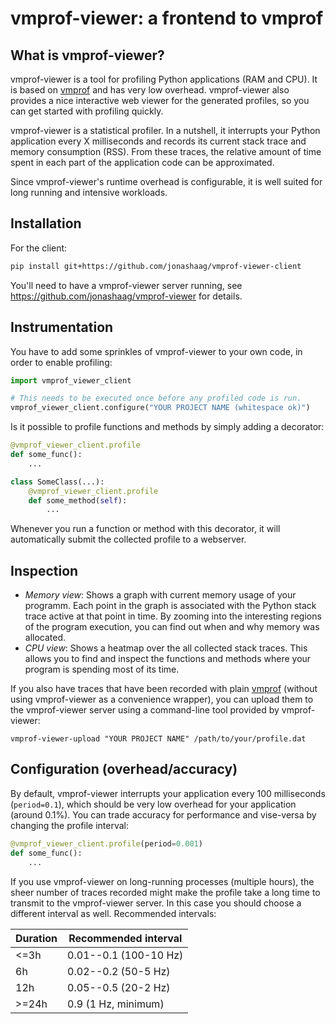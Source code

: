 # vmprof-viewer: a frontend to vmprof

## What is vmprof-viewer?
vmprof-viewer is a tool for profiling Python applications (RAM and CPU). It is based on [vmprof](https://vmprof.readthedocs.io/en/latest/) and has very low overhead. vmprof-viewer also provides a nice interactive web viewer for the generated profiles, so you can get started with profiling quickly.

vmprof-viewer is a statistical profiler. In a nutshell, it interrupts your Python application every X milliseconds and records its current stack trace and memory consumption (RSS). From these traces, the relative amount of time spent in each part of the application code can be approximated.

Since vmprof-viewer's runtime overhead is configurable, it is well suited for long running and intensive workloads.


## Installation
For the client:

```sh
pip install git+https://github.com/jonashaag/vmprof-viewer-client
```

You'll need to have a vmprof-viewer server running, see https://github.com/jonashaag/vmprof-viewer for details.

## Instrumentation
You have to add some sprinkles of vmprof-viewer to your own code, in order to enable profiling:

```py
import vmprof_viewer_client

# This needs to be executed once before any profiled code is run.
vmprof_viewer_client.configure("YOUR PROJECT NAME (whitespace ok)")
```

Is it possible to profile functions and methods by simply adding a decorator:

```py
@vmprof_viewer_client.profile
def some_func():
    ...

class SomeClass(...):
    @vmprof_viewer_client.profile
    def some_method(self):
        ...
```

Whenever you run a function or method with this decorator, it will automatically submit the collected profile to a webserver.


## Inspection

* _Memory view_: Shows a graph with current memory usage of your programm. Each point in the graph is associated with the Python stack trace active at that point in time. By zooming into the interesting regions of the program execution, you can find out when and why memory was allocated.
* _CPU view_: Shows a heatmap over the all collected stack traces. This allows you to find and inspect the functions and methods where your program is spending most of its time.

If you also have traces that have been recorded with plain [vmprof](https://vmprof.readthedocs.io/en/latest/) (without using vmprof-viewer as a convenience wrapper), you can upload them to the vmprof-viewer server using a command-line tool provided by vmprof-viewer:

```
vmprof-viewer-upload "YOUR PROJECT NAME" /path/to/your/profile.dat
```


## Configuration (overhead/accuracy)

By default, vmprof-viewer interrupts your application every 100 milliseconds (`period=0.1`), which should be very low overhead for your application (around 0.1%). You can trade accuracy for performance and vise-versa by changing the profile interval:

```py
@vmprof_viewer_client.profile(period=0.001)
def some_func():
    ...
```

If you use vmprof-viewer on long-running processes (multiple hours), the sheer number of traces recorded might make the profile take a long time to transmit to the vmprof-viewer server. In this case you should choose a different interval as well. Recommended intervals:

| Duration | Recommended interval |
|----------|----------------------|
| <=3h     | 0.01--0.1 (100-10 Hz) |
| 6h       | 0.02--0.2 (50-5 Hz) |
| 12h      | 0.05--0.5 (20-2 Hz) |
| >=24h    | 0.9 (1 Hz, minimum) |
